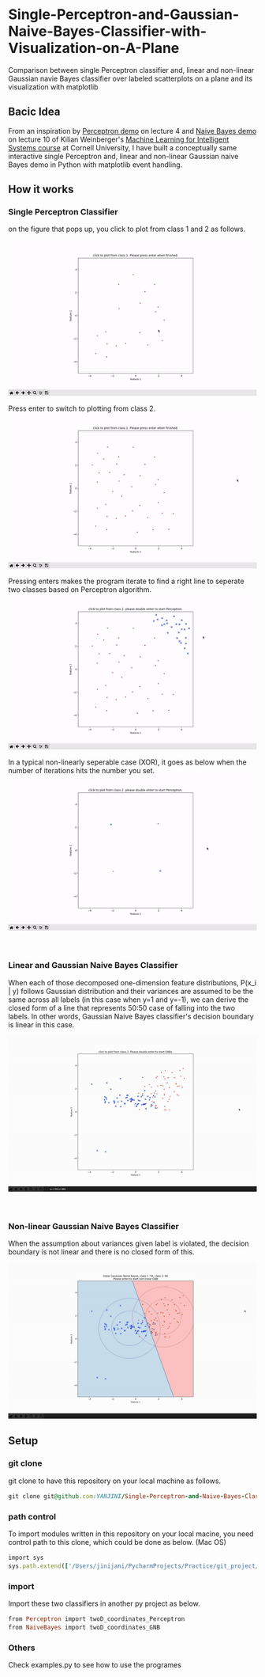 # Single-Perceptron-and-Gaussian-Naive-Bayes-Classifier-with-Visualization-on-A-Plane
Comparison between single Perceptron classifier and, linear and non-linear Gaussian navie Bayes classifier over labeled scatterplots on a plane and its visualization with matplotlib <br />


## Bacic Idea
From an inspiration by [Perceptron demo](https://youtu.be/wl7gVvI-HuY?t=1331) on lecture 4 and [Naive Bayes demo](https://youtu.be/rqB0XWoMreU?t=2498) on lecture 10 of Kilian Weinberger's [Machine Learning for Intelligent Systems course](https://www.cs.cornell.edu/courses/cs4780/2018fa/) at Cornell University, I have built a conceptually same interactive single Perceptron and, linear and non-linear Gaussian naive Bayes demo in Python with matplotlib event handling. <br />


## How it works
### Single Perceptron Classifier

on the figure that pops up, you click to plot from class 1 and 2 as follows. <br />

![click to plot from class 1](/images/click%20to%20plot%20from%20class%201.gif)

Press enter to switch to plotting from class 2. <br />
![click to plot from class 2](/images/click%20to%20plot%20from%20class%202.gif)

Pressing enters makes the program iterate to find a right line to seperate two classes based on Perceptron algorithm. <br />
![Perceptron_lseperable](/images/Perceptron_lseperable.gif)

In a typical non-linearly seperable case (XOR), it goes as below when the number of iterations hits the number you set. <br />
![Perceptron_nlseperable](/images/Perceptron_nlseperable.gif) <br />
<br />
<br />

### Linear and Gaussian Naive Bayes Classifier
When each of those decomposed one-dimension feature distributions, P(x_i | y) follows Gaussian distribution and their variances are assumed to be the same across all labels (in this case when y=1 and y=-1), we can derive the closed form of a line that represents 50:50 case of falling into the two labels. In other words, Gaussian Naive Bayes classifier's decision boundary is linear in this case. <br />

![linear_GNB](/images/linear_GNB.gif) <br />
<br />
<br />

### Non-linear Gaussian Naive Bayes Classifier
When the assumption about variances given label is violated, the decision boundary is not linear and there is no closed form of this.

![nonlinear_GNB](/images/nonlinear_GNB.gif) <br />


## Setup

### git clone
git clone to have this repository on your local machine as follows.
```ruby
git clone git@github.com:YANJINI/Single-Perceptron-and-Naive-Bayes-Classifier-with-Visualization-on-A-Plane.git
```

### path control
To import modules written in this repository on your local macine, you need control path to this clone, which could be done as below. (Mac OS)
```ruby
import sys
sys.path.extend(['/Users/jinijani/PycharmProjects/Practice/git_project/Single-Perceptron-and-Gaussian-Naive-Bayes-Classifier-with-Visualization-on-A-Plane'])
```

### import 
Import these two classifiers in another py project as below.
```ruby
from Perceptron import twoD_coordinates_Perceptron
from NaiveBayes import twoD_coordinates_GNB
```

### Others
Check examples.py to see how to use the programes
